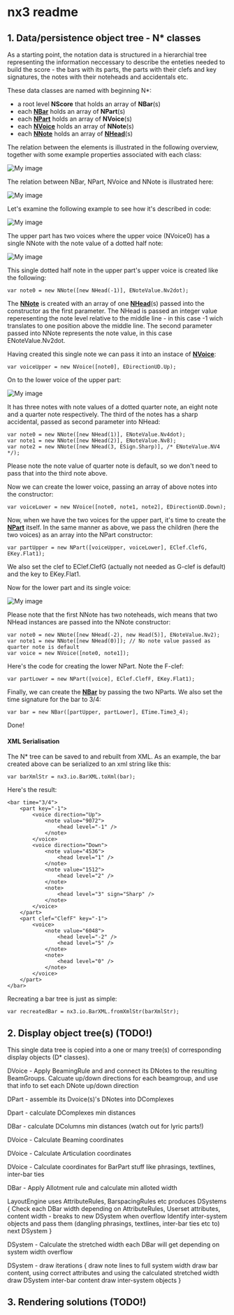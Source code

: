 nx3 readme
==========

## 1. Data/persistence object tree - N* classes

As a starting point, the notation data is structured in a hierarchial tree representing the information neccessary to describe the enteties needed to build the score - the bars with its parts, the parts with their clefs and key signatures, the notes with their noteheads and accidentals etc.

These data classes are named with beginning N*: 

 * a root level **NScore** that holds an array of **NBar**(s)
 * each [**NBar**](https://github.com/cambiata/cx/blob/master/src/nx3/elements/NBar.hx) holds an array of **NPart**(s)
 * each [**NPart**](https://github.com/cambiata/cx/blob/master/src/nx3/elements/NPart.hx) holds an array of **NVoice**(s)
 * each [**NVoice**](https://github.com/cambiata/cx/blob/master/src/nx3/elements/NVoice.hx) holds an array of **NNote**(s)
 * each [**NNote**](https://github.com/cambiata/cx/blob/master/src/nx3/elements/NNote.hx) holds an array of [**NHead**](https://github.com/cambiata/cx/blob/master/src/nx3/elements/NHead.hx)(s)
 
The relation between the elements is illustrated in the following overview, together with some example properties associated with each class:

![My image](https://raw2.github.com/cambiata/cx/master/src/nx3/img/NHierarchy.png)

The relation between NBar, NPart, NVoice and NNote is illustrated here:

![My image](https://raw2.github.com/cambiata/cx/master/src/nx3/img/RelationNPartNVoice.png)

Let's examine the following example to see how it's described in code:

![My image](https://raw2.github.com/cambiata/cx/master/src/nx3/img/Example1.png)

The upper part has two voices where the upper voice (NVoice0) has a single NNote with the note value of a dotted half note:

![My image](https://raw2.github.com/cambiata/cx/master/src/nx3/img/Example1b.png)

This single dotted half note in the upper part's upper voice is created like the following:

```
var note0 = new NNote([new NHead(-1)], ENoteValue.Nv2dot);
```

The [**NNote**](https://github.com/cambiata/cx/blob/master/src/nx3/elements/NNote.hx) is created with an array of one [**NHead**](https://github.com/cambiata/cx/blob/master/src/nx3/elements/NHead.hx)(s) passed into the constructor as the first parameter. The NHead is passed an integer value reperesenting the note level relative to the middle line - in this case -1 wich translates to one position above the middle line.
The second parameter passed into NNote represents the note value, in this case ENoteValue.Nv2dot.

Having created this single note we can pass it into an instace of [**NVoice**](https://github.com/cambiata/cx/blob/master/src/nx3/elements/NVoice.hx):

```
var voiceUpper = new NVoice([note0], EDirectionUD.Up);
```

On to the lower voice of the upper part:

![My image](https://raw2.github.com/cambiata/cx/master/src/nx3/img/Example1c.png)

It has three notes with note values of a dotted quarter note, an eight note and a quarter note respectively. The third of the notes has a sharp accidental, passed as second parameter into NHead:

```
var note0 = new NNote([new NHead(1)], ENoteValue.Nv4dot);
var note1 = new NNote([new NHead(2)], ENoteValue.Nv8);
var note2 = new NNote([new NHead(3, ESign.Sharp)], /* ENoteValue.NV4 */); 
```
Please note the note value of quarter note is default, so we don't need to pass that into the third note above.

Now we can create the lower voice, passing an array of above notes into the constructor:
```
var voiceLower = new NVoice([note0, note1, note2], EDirectionUD.Down);
```
Now, when we have the two voices for the upper part, it's time to create the [**NPart**](https://github.com/cambiata/cx/blob/master/src/nx3/elements/NPart.hx) itself. In the same manner as above, we pass the children (here the two voices) as an array into the NPart constructor:

```
var partUpper = new NPart([voiceUpper, voiceLower], EClef.ClefG, EKey.Flat1);
```
We also set the clef to EClef.ClefG (actually not needed as G-clef is default) and the key to EKey.Flat1.

Now for the lower part and its single voice:

![My image](https://raw2.github.com/cambiata/cx/master/src/nx3/img/Example1d.png)

Please note that the first NNote has two noteheads, wich means that two NHead instances are passed into the NNote constructor:

```
var note0 = new NNote([new NHead(-2), new Head(5)], ENoteValue.Nv2);
var note1 = new NNote([new NHead(0)]); // No note value passed as quarter note is default
var voice = new NVoice([note0, note1]);
```
Here's the code for creating the lower NPart. Note the F-clef:

```
var partLower = new NPart([voice], EClef.ClefF, EKey.Flat1);	
```
Finally, we can create the [**NBar**](https://github.com/cambiata/cx/blob/master/src/nx3/elements/NBar.hx) by passing the two NParts. We also set the time signature for the bar to 3/4:

```
var bar = new NBar([partUpper, partLower], ETime.Time3_4);
```
Done!

#### XML Serialisation

The N* tree can be saved to and rebuilt from XML. As an example, the bar created above can be serialized to an xml string like this:

```
var barXmlStr = nx3.io.BarXML.toXml(bar);
```
Here's the result:

```
<bar time="3/4">
	<part key="-1">
		<voice direction="Up">
			<note value="9072">
				<head level="-1" />
			</note>
		</voice>
		<voice direction="Down">
			<note value="4536">
				<head level="1" />
			</note>
			<note value="1512">
				<head level="2" />
			</note>
			<note>
				<head level="3" sign="Sharp" />
			</note>
		</voice>
	</part>
	<part clef="ClefF" key="-1">
		<voice>
			<note value="6048">
				<head level="-2" />
				<head level="5" />
			</note>
			<note>
				<head level="0" />
			</note>
		</voice>
	</part>
</bar>
```

Recreating a bar tree is just as simple:

```
var recreatedBar = nx3.io.BarXML.fromXmlStr(barXmlStr);
```

## 2. Display object tree(s) (TODO!)

This single data tree is copied into a one or many tree(s) of corresponding display objects (D* classes).

DVoice - Apply BeamingRule and and connect its DNotes to the resulting BeamGroups. Calcuate up/down directions for each beamgroup, and use that info to set each DNote up/down direction

DPart - assemble its Dvoice(s)'s DNotes into DComplexes

Dpart - calculate DComplexes min distances

DBar - calculate DColumns min distances (watch out for lyric parts!)

DVoice - Calculate Beaming coordinates

DVoice - Calculate Articulation coordinates

DVoice - Calculate coordinates for BarPart stuff like phrasings, textlines, inter-bar ties

DBar - Apply Allotment rule and calculate min alloted width

LayoutEngine uses AttributeRules, BarspacingRules etc produces DSystems
{
	Check each DBar width depending on AttributeRules, Userset attributes, content width - breaks to new DSystem when overflow
	Identify inter-system objects and pass them (dangling phrasings, textlines, inter-bar ties etc to) next DSystem	
}

DSystem - Calculate the stretched width each DBar will get depending on system width overflow

DSystem - draw iterations
{
	draw note lines to full system width
	draw bar content, using correct attributes and using the calculated stretched width
	draw DSystem inter-bar content
	draw inter-system objects
}


## 3. Rendering solutions (TODO!)









 
